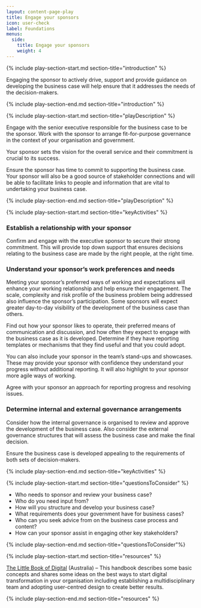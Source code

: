 ```yaml
---
layout: content-page-play
title: Engage your sponsors
icon: user-check
label: Foundations
menus:
  side:
    title: Engage your sponsors
    weight: 4
---
```

<!--start include wraps the section in starting HTML for styling purposes -->
{% include play-section-start.md section-title="introduction" %}
<p>Engaging the sponsor to actively drive, support and provide guidance on developing the business case will help ensure that it addresses the needs of the decision-makers.</p>
<!--end include -->
{% include play-section-end.md section-title="introduction" %}



<!--start include wraps the section in starting HTML for styling purposes -->
{% include play-section-start.md section-title="playDescription" %}
<p>Engage with the senior executive responsible for the business case to be the sponsor. Work with the sponsor to arrange fit-for-purpose governance in the context of your organisation and government.</p>
<p>Your sponsor sets the vision for the overall service and their commitment is crucial to its success.</p>
<p>Ensure the sponsor has time to commit to supporting the business case. Your sponsor will also be a good source of stakeholder connections and will be able to facilitate links to people and information that are vital to undertaking your business case.</p>
<!--end include -->
{% include play-section-end.md section-title="playDescription" %}



<!--start include wraps the section in starting HTML for styling purposes -->
{% include play-section-start.md section-title="keyActivities" %}
<h3>Establish a relationship with your sponsor</h3>
<p>Confirm and engage with the executive sponsor to secure their strong commitment. This will provide top down support that ensures decisions relating to the business case are made by the right people, at the right time.</p>
<h3>Understand your sponsor&rsquo;s work preferences and needs</h3>
<p>Meeting your sponsor&rsquo;s preferred ways of working and expectations will enhance your working relationship and help ensure their engagement. The scale, complexity and risk profile of the business problem being addressed also influence the sponsor&rsquo;s participation. Some sponsors will expect greater day-to-day visibility of the development of the business case than others.</p>
<p>Find out how your sponsor likes to operate, their preferred means of communication and discussion, and how often they expect to engage with the business case as it is developed. Determine if they have reporting templates or mechanisms that they find useful and that you could adopt.</p>
<p>You can also include your sponsor in the team&rsquo;s stand-ups and showcases. These may provide your sponsor with confidence they understand your progress without additional reporting. It will also highlight to your sponsor more agile ways of working.</p>
<p>Agree with your sponsor an approach for reporting progress and resolving issues.</p>
<h3>Determine internal and external governance arrangements</h3>
<p>Consider how the internal governance is organised to review and approve the development of the business case. Also consider the external governance structures that will assess the business case and make the final decision.</p>
<p>Ensure the business case is developed appealing to the requirements of both sets of decision-makers.</p>
<!--end include -->
{% include play-section-end.md section-title="keyActivities" %}



<!--start include wraps the section in starting HTML for styling purposes -->
{% include play-section-start.md section-title="questionsToConsider" %}
<ul>
   	<li>Who needs to sponsor and review your business case?</li>
	<li>Who do you need input from?</li>
	<li>How will you structure and develop your business case?</li>
	<li>What requirements does your government have for business cases?</li>
	<li>Who can you seek advice from on the business case process and content?</li>
	<li>How can your sponsor assist in engaging other key stakeholders?</li>
</ul>
<!--end include -->
{% include play-section-end.md section-title="questionsToConsider"%}



<!--start include wraps the section in starting HTML for styling purposes -->
{% include play-section-start.md section-title="resources" %}
<p><a href="https://www.dta.gov.au/blogs/thinking-and-acting-digitally-little-book-digital">The Little Book of Digital</a> (Australia) &ndash; This handbook describes some basic concepts and shares some ideas on the best ways to start digital transformation in your organisation including establishing a multidisciplinary team and adopting user-centred design to create better results.</p>

<!--end include -->
{% include play-section-end.md section-title="resources" %}